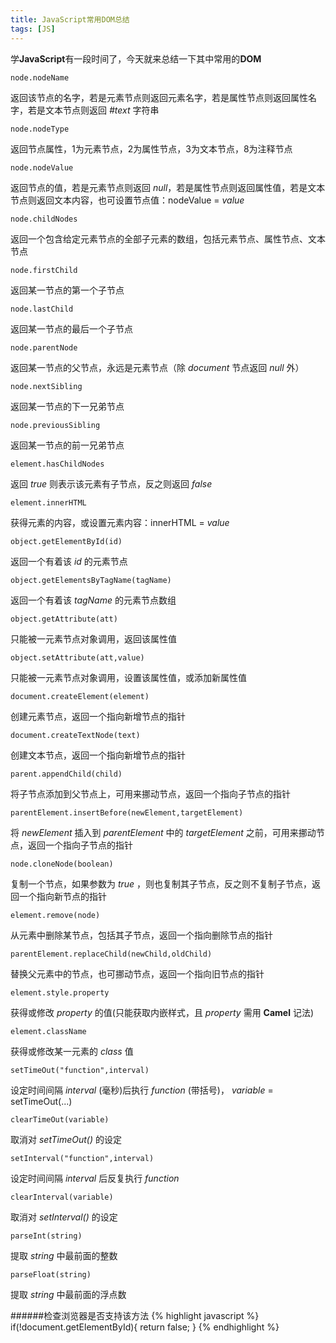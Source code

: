 ```yaml
---
title: JavaScript常用DOM总结
tags: [JS]
---
```

学**JavaScript**有一段时间了，今天就来总结一下其中常用的**DOM**

    node.nodeName

返回该节点的名字，若是元素节点则返回元素名字，若是属性节点则返回属性名字，若是文本节点则返回 *#text* 字符串

    node.nodeType

返回节点属性，1为元素节点，2为属性节点，3为文本节点，8为注释节点

    node.nodeValue

返回节点的值，若是元素节点则返回 *null*，若是属性节点则返回属性值，若是文本节点则返回文本内容，也可设置节点值：nodeValue = *value*

    node.childNodes

返回一个包含给定元素节点的全部子元素的数组，包括元素节点、属性节点、文本节点

    node.firstChild

返回某一节点的第一个子节点

    node.lastChild

返回某一节点的最后一个子节点

    node.parentNode

返回某一节点的父节点，永远是元素节点（除 *document* 节点返回 *null* 外）

    node.nextSibling

返回某一节点的下一兄弟节点

    node.previousSibling

返回某一节点的前一兄弟节点

    element.hasChildNodes

返回 *true* 则表示该元素有子节点，反之则返回 *false*

    element.innerHTML

获得元素的内容，或设置元素内容：innerHTML = *value*

    object.getElementById(id)

返回一个有着该 *id* 的元素节点

    object.getElementsByTagName(tagName)

返回一个有着该 *tagName* 的元素节点数组

    object.getAttribute(att)

只能被一元素节点对象调用，返回该属性值

    object.setAttribute(att,value)

只能被一元素节点对象调用，设置该属性值，或添加新属性值

    document.createElement(element)

创建元素节点，返回一个指向新增节点的指针

    document.createTextNode(text)

创建文本节点，返回一个指向新增节点的指针

    parent.appendChild(child)

将子节点添加到父节点上，可用来挪动节点，返回一个指向子节点的指针

    parentElement.insertBefore(newElement,targetElement)

将 *newElement* 插入到 *parentElement* 中的 *targetElement* 之前，可用来挪动节点，返回一个指向子节点的指针

    node.cloneNode(boolean)

复制一个节点，如果参数为 *true* ，则也复制其子节点，反之则不复制子节点，返回一个指向新节点的指针

    element.remove(node)

从元素中删除某节点，包括其子节点，返回一个指向删除节点的指针

    parentElement.replaceChild(newChild,oldChild)

替换父元素中的节点，也可挪动节点，返回一个指向旧节点的指针

    element.style.property

获得或修改 *property* 的值(只能获取内嵌样式，且 *property* 需用 **Camel** 记法)

    element.className

获得或修改某一元素的 *class* 值

    setTimeOut("function",interval)

设定时间间隔 *interval* (毫秒)后执行 *function* (带括号)， *variable* = setTimeOut(...)

    clearTimeOut(variable)

取消对 *setTimeOut()* 的设定
    
    setInterval("function",interval)

设定时间间隔 *interval* 后反复执行 *function*

    clearInterval(variable)

取消对 *setInterval()* 的设定

    parseInt(string)

提取 *string* 中最前面的整数

    parseFloat(string)

提取 *string* 中最前面的浮点数

######检查浏览器是否支持该方法
{% highlight javascript %}
    if(!document.getElementById){
	return false;
    }
{% endhighlight %}

